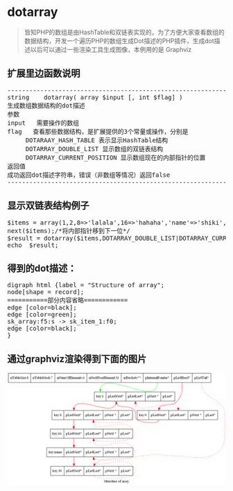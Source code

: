 # dotarray
>皆知PHP的数组是由HashTable和双链表实现的，为了方便大家查看数组的数据结构，开发一个遍历PHP的数组生成Dot描述的PHP插件，生成dot描述以后可以通过一些渲染工具生成图像，本例用的是 Graphviz<br>
   
##  扩展里边函数说明 
<pre>
--------------------------------------------------------------------------------------------- 
string    dotarray( array $input [, int $flag] ) 
生成数组数据结构的dot描述 
参数 
input   需要操作的数组 
flag   查看那些数据结构，是扩展提供的3个常量或操作，分别是 
     DOTARAAY_HASH_TABLE 表示显示HashTable结构 
     DOTARRAY_DOUBLE_LIST 显示数组的双链表结构 
     DOTARRAY_CURRENT_POSITION 显示数组现在的内部指针的位置 
返回值 
成功返回dot描述字符串，错误（非数组等情况）返回false 
--------------------------------------------------------------------------------------------- 
</pre>
## 显示双链表结构例子 <br>

<pre>
$items = array(1,2,8=>'lalala',16=>'hahaha','name'=>'shiki',30=>'wooooo...');  
next($items);/*将内部指针移到下一位*/  
$result = dotarray($items,DOTARRAY_DOUBLE_LIST|DOTARRAY_CURRENT_POSITION);  
echo  $result;  
</pre>
## 得到的dot描述： 

<pre>
digraph html {label = "Structure of array";  
node[shape = record];  
===========部分内容省略============  
edge [color=black];  
edge [color=green];  
sk_array:f5:s -> sk_item_1:f0;  
edge [color=black];  
}  
</pre>

## 通过graphviz渲染得到下面的图片 

![](https://raw.githubusercontent.com/Himer/dotarray/master/dot.png)
